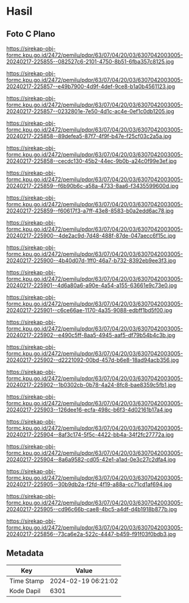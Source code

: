 # Hasil

## Foto C Plano

https://sirekap-obj-formc.kpu.go.id/2472/pemilu/pdpr/63/07/04/20/03/6307042003005-20240217-225855--082527c6-2101-4750-8b51-6fba357c8125.jpg

https://sirekap-obj-formc.kpu.go.id/2472/pemilu/pdpr/63/07/04/20/03/6307042003005-20240217-225857--e49b7900-4d9f-4def-9ce8-b1a0b4561123.jpg

https://sirekap-obj-formc.kpu.go.id/2472/pemilu/pdpr/63/07/04/20/03/6307042003005-20240217-225857--0232801e-7e50-4d1c-ac4e-0ef1c0db1205.jpg

https://sirekap-obj-formc.kpu.go.id/2472/pemilu/pdpr/63/07/04/20/03/6307042003005-20240217-225858--89defea5-87f7-4f9f-b47e-f25cf03c2a5a.jpg

https://sirekap-obj-formc.kpu.go.id/2472/pemilu/pdpr/63/07/04/20/03/6307042003005-20240217-225858--cecdc130-45b2-44ec-9b0b-a24c0f99e3ef.jpg

https://sirekap-obj-formc.kpu.go.id/2472/pemilu/pdpr/63/07/04/20/03/6307042003005-20240217-225859--f6b90b6c-a58a-4733-8aa6-f3435599600d.jpg

https://sirekap-obj-formc.kpu.go.id/2472/pemilu/pdpr/63/07/04/20/03/6307042003005-20240217-225859--f60617f3-a7ff-43e8-8583-b0a2edd6ac78.jpg

https://sirekap-obj-formc.kpu.go.id/2472/pemilu/pdpr/63/07/04/20/03/6307042003005-20240217-225900--4de2ac9d-7d48-488f-87de-047aecc6f15c.jpg

https://sirekap-obj-formc.kpu.go.id/2472/pemilu/pdpr/63/07/04/20/03/6307042003005-20240217-225900--4b40d07d-1ff0-46a7-b732-8392eb9ee3f3.jpg

https://sirekap-obj-formc.kpu.go.id/2472/pemilu/pdpr/63/07/04/20/03/6307042003005-20240217-225901--4d6a80a6-a90e-4a54-a155-63661e9c73e0.jpg

https://sirekap-obj-formc.kpu.go.id/2472/pemilu/pdpr/63/07/04/20/03/6307042003005-20240217-225901--c6ce66ae-1170-4a35-9088-edbff1bd5f00.jpg

https://sirekap-obj-formc.kpu.go.id/2472/pemilu/pdpr/63/07/04/20/03/6307042003005-20240217-225902--e490c5ff-8aa5-4945-aaf5-df79b54b4c3b.jpg

https://sirekap-obj-formc.kpu.go.id/2472/pemilu/pdpr/63/07/04/20/03/6307042003005-20240217-225902--d2221092-00bd-457d-b6e8-18ad94acb356.jpg

https://sirekap-obj-formc.kpu.go.id/2472/pemilu/pdpr/63/07/04/20/03/6307042003005-20240217-225902--1b0302cb-0b78-4a24-8fc8-bae8359c5fb1.jpg

https://sirekap-obj-formc.kpu.go.id/2472/pemilu/pdpr/63/07/04/20/03/6307042003005-20240217-225903--126dee16-ecfa-498c-b6f3-4d02161b17a4.jpg

https://sirekap-obj-formc.kpu.go.id/2472/pemilu/pdpr/63/07/04/20/03/6307042003005-20240217-225904--8af3c174-5f5c-4422-bb4a-34f2fc27772a.jpg

https://sirekap-obj-formc.kpu.go.id/2472/pemilu/pdpr/63/07/04/20/03/6307042003005-20240217-225904--8a6a9582-cd05-42e1-a1ad-0e3c27c2dfa4.jpg

https://sirekap-obj-formc.kpu.go.id/2472/pemilu/pdpr/63/07/04/20/03/6307042003005-20240217-225905--30b9db2a-f2fd-4f19-a88a-cc71cd1af694.jpg

https://sirekap-obj-formc.kpu.go.id/2472/pemilu/pdpr/63/07/04/20/03/6307042003005-20240217-225905--cd96c66b-cae8-4bc5-a4df-d4b1918b877b.jpg

https://sirekap-obj-formc.kpu.go.id/2472/pemilu/pdpr/63/07/04/20/03/6307042003005-20240217-225856--73ca6e2a-522c-4447-b459-f91f03f0bdb3.jpg


## Metadata

| Key        | Value               |
| ---------- | ------------------- |
| Time Stamp | 2024-02-19 06:21:02 |
| Kode Dapil | 6301                |



